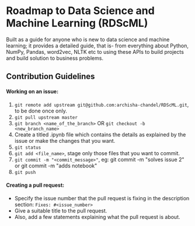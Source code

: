 # Roadmap to Data Science and Machine Learning (RDScML)
Built as a guide for anyone who is new to data science and machine learning; it provides a detailed guide, that is- from everything about Python, NumPy, Pandas, word2vec, NLTK etc to using these APIs to build projects and build solution to business problems.

## Contribution Guidelines
#### Working on an issue:
1. `git remote add upstream git@github.com:archisha-chandel/RDScML.git`, to be done once only.
2. `git pull upstream master`
3. `git branch <name_of_the_branch>` OR `git checkout -b <new_branch_name>`
4. Create a titled .ipynb file which contains the details as explained by the issue or make the changes that you want.
5. `git status`
6. `git add <file_name>`, stage only those files that you want to commit.
7. `git commit -m "<commit_message>"`, eg: git commit -m "solves issue 2" or git commit -m "adds notebook"
8. `git push`

#### Creating a pull request:
- Specify the issue number that the pull request is fixing in the description section:
`Fixes: #<issue_number>`
- Give a suitable title to the pull request.
- Also, add a few statements explaining what the pull request is about.
